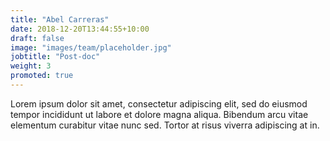 ```yaml
---
title: "Abel Carreras"
date: 2018-12-20T13:44:55+10:00
draft: false
image: "images/team/placeholder.jpg"
jobtitle: "Post-doc"
weight: 3
promoted: true
---
```


Lorem ipsum dolor sit amet, consectetur adipiscing elit, sed do eiusmod tempor incididunt ut labore et dolore magna aliqua. Bibendum arcu vitae elementum curabitur vitae nunc sed. Tortor at risus viverra adipiscing at in.
